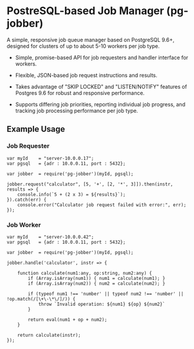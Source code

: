 # PostreSQL-based Job Manager (pg-jobber)

A simple, responsive job queue manager based on PostgreSQL 9.6+,
designed for clusters of up to about 5-10 workers per job type.

* Simple, promise-based API for job requesters and handler interface
  for workers.

* Flexible, JSON-based job request instructions and results.

* Takes advantage of "SKIP LOCKED" and "LISTEN/NOTIFY" features of
  Postgres 9.6 for robust and responsive performance.

* Supports differing job priorities, reporting individual job
  progress, and tracking job processing performance per job type.


## Example Usage

### Job Requester

```
var myId    = "server-10.0.0.17";
var pgsql   = {adr : 10.0.0.11, port : 5432};

var jobber  = require('pg-jobber')(myId, pgsql);

jobber.request("calculator", [5, '+', [2, '*', 3]]).then(instr, results => {
    console.info(`5 + (2 x 3) = ${results}`);
}).catch(err) {
    console.error("Calculator job request failed with error:", err);
});
```

### Job Worker

```
var myId    = "server-10.0.0.42";
var pgsql   = {adr : 10.0.0.11, port : 5432};

var jobber  = require('pg-jobber')(myId, pgsql);

jobber.handle('calculator', instr => {

    function calculate(num1:any, op:string, num2:any) {
        if (Array.isArray(num1)) { num1 = calculate(num1); }
        if (Array.isArray(num2)) { num2 = calculate(num2); }

        if (typeof num1 !== 'number' || typeof num2 !== 'number' || !op.match(/[\+\-\*\/]/)) {
            throw `Invalid operation: ${num1} ${op} ${num2}`
        }

        return eval(num1 + op + num2);
    }

    return calculate(instr);
});
```





